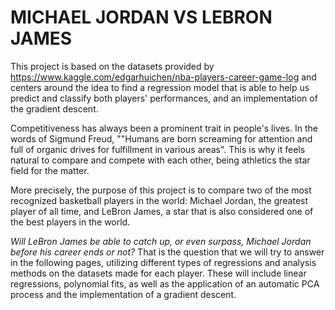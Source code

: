 # MICHAEL JORDAN VS LEBRON JAMES

This project is based on the datasets provided by https://www.kaggle.com/edgarhuichen/nba-players-career-game-log and centers around the idea to find a regression model that is able to help us predict and classify both players' performances, and an implementation of the gradient descent.


Competitiveness has always been a prominent trait in people's lives. In the words of Sigmund Freud, ""Humans are born screaming for attention and full of organic drives for fulfillment in various areas". This is why it feels natural to compare and compete with each other, being athletics the star field for the matter.
    
More precisely, the purpose of this project is to compare two of the most recognized basketball players in the world: Michael Jordan, the greatest player of all time, and LeBron James, a star that is also considered one of the best players in the world. 
    
_Will LeBron James be able to catch up, or even surpass, Michael Jordan before his career ends or not?_ That is the question that we will try to answer in the following pages, utilizing different types of regressions and analysis methods on the datasets made for each player. These will include linear regressions, polynomial fits, as well as the application of an automatic PCA process and the implementation of a gradient descent.
